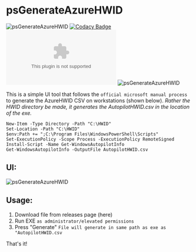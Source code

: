 # psGenerateAzureHWID
![psGenerateAzureHWID](https://img.shields.io/github/issues/deanamiridis/psGenerateAzureHWID) [![Codacy Badge](https://app.codacy.com/project/badge/Grade/de6dbbe224794a059c654e09d1f27e0a)](https://www.codacy.com/gh/DeanAmiridis/psGenerateAzureHWID/dashboard?utm_source=github.com&amp;utm_medium=referral&amp;utm_content=DeanAmiridis/psGenerateAzureHWID&amp;utm_campaign=Badge_Grade) ![psGenerateAzureHWID](https://img.shields.io/github/size/deanamiridis/psGenerateAzureHWID/bin/x64/psGenerateAzureHWID.exe) ![psGenerateAzureHWID](https://img.shields.io/github/v/release/deanamiridis/psgenerateazurehwid)


This is a simple UI tool that follows the `official microsoft manual process` to generate the AzureHWID CSV on workstations (shown below).
_Rather the HWID directory be made, it generates the AutopilotHWID.csv in the location of the exe._

```
New-Item -Type Directory -Path "C:\HWID"
Set-Location -Path "C:\HWID"
$env:Path += ";C:\Program Files\WindowsPowerShell\Scripts"
Set-ExecutionPolicy -Scope Process -ExecutionPolicy RemoteSigned
Install-Script -Name Get-WindowsAutopilotInfo
Get-WindowsAutopilotInfo -OutputFile AutopilotHWID.csv
```
## UI:
![psGenerateAzureHWID](http://aselectfew.com/img/psGenerateAzureHWID.png)

## Usage:
1) Download file from releases page (here)
2) Run EXE `as administrator/elevated permissions`
3) Press "Generate" `File will generate in same path as exe as "AutopilotHWID.csv`

That's it!
